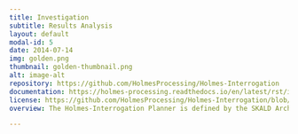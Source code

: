 ```yaml
---
title: Investigation
subtitle: Results Analysis
layout: default
modal-id: 5
date: 2014-07-14
img: golden.png
thumbnail: golden-thumbnail.png
alt: image-alt
repository: https://github.com/HolmesProcessing/Holmes-Interrogation
documentation: https://holmes-processing.readthedocs.io/en/latest/rst/installation/index.html
license: https://github.com/HolmesProcessing/Holmes-Interrogation/blob/master/LICENSE
overview: The Holmes-Interrogation Planner is defined by the SKALD Architecture and serves as the focal point for performing analysis and render the data derived from Holmes-Totem.

---
```

